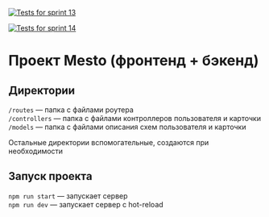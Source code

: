 [![Tests for sprint 13](https://github.com/alexunnt/express-mesto-gha/actions/workflows/tests-13-sprint.yml/badge.svg)](https://github.com/alexunnt/express-mesto-gha/actions/workflows/tests-13-sprint.yml) 

[![Tests for sprint 14](https://github.com/alexunnt/express-mesto-gha/actions/workflows/tests-14-sprint.yml/badge.svg)](https://github.com/alexunnt/express-mesto-gha/actions/workflows/tests-14-sprint.yml)
# Проект Mesto (фронтенд + бэкенд)

## Директории

`/routes` — папка с файлами роутера  
`/controllers` — папка с файлами контроллеров пользователя и карточки   
`/models` — папка с файлами описания схем пользователя и карточки  
  
Остальные директории вспомогательные, создаются при необходимости

## Запуск проекта

`npm run start` — запускает сервер   
`npm run dev` — запускает сервер с hot-reload
